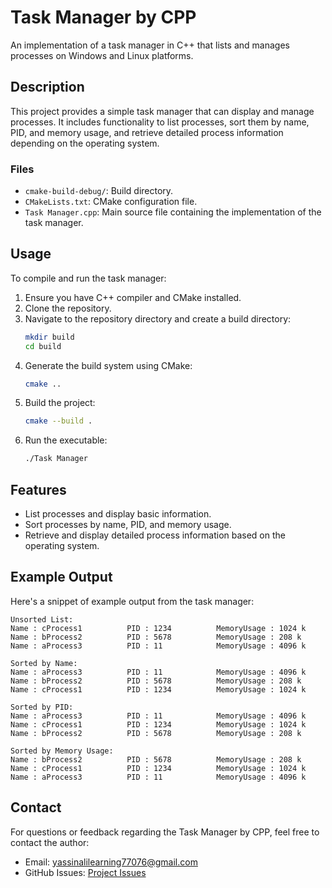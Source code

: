 # Task Manager by CPP

An implementation of a task manager in C++ that lists and manages processes on Windows and Linux platforms.

## Description

This project provides a simple task manager that can display and manage processes. It includes functionality to list processes, sort them by name, PID, and memory usage, and retrieve detailed process information depending on the operating system.

### Files

- `cmake-build-debug/`: Build directory.
- `CMakeLists.txt`: CMake configuration file.
- `Task Manager.cpp`: Main source file containing the implementation of the task manager.

## Usage

To compile and run the task manager:

1. Ensure you have C++ compiler and CMake installed.
2. Clone the repository.
3. Navigate to the repository directory and create a build directory:
   ```bash
   mkdir build
   cd build
   ```
4. Generate the build system using CMake:
    ```bash
    cmake ..
    ```
5. Build the project:
    ```bash
    cmake --build .
    ```
6. Run the executable:
    ```bash
    ./Task Manager
    ```

## Features

- List processes and display basic information.
- Sort processes by name, PID, and memory usage.
- Retrieve and display detailed process information based on the operating system.

## Example Output

Here's a snippet of example output from the task manager:
```plaintext
Unsorted List:
Name : cProcess1          PID : 1234          MemoryUsage : 1024 k
Name : bProcess2          PID : 5678          MemoryUsage : 208 k
Name : aProcess3          PID : 11            MemoryUsage : 4096 k

Sorted by Name:
Name : aProcess3          PID : 11            MemoryUsage : 4096 k
Name : bProcess2          PID : 5678          MemoryUsage : 208 k
Name : cProcess1          PID : 1234          MemoryUsage : 1024 k

Sorted by PID:
Name : aProcess3          PID : 11            MemoryUsage : 4096 k
Name : cProcess1          PID : 1234          MemoryUsage : 1024 k
Name : bProcess2          PID : 5678          MemoryUsage : 208 k

Sorted by Memory Usage:
Name : bProcess2          PID : 5678          MemoryUsage : 208 k
Name : cProcess1          PID : 1234          MemoryUsage : 1024 k
Name : aProcess3          PID : 11            MemoryUsage : 4096 k
```

## Contact

For questions or feedback regarding the Task Manager by CPP, feel free to contact the author:

- Email: [yassinalilearning77076@gmail.com](mailto:yassinalilearning77076@gmail.com)
- GitHub Issues: [Project Issues](https://github.com/YassenAli/Task-Manager-by-CPP/issues)
